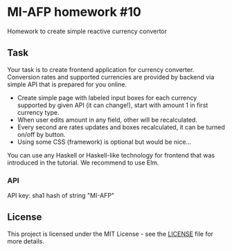 # MI-AFP homework #10

Homework to create simple reactive currency convertor

## Task 

Your task is to create frontend application for currency converter. Conversion rates and supported currencies are provided by backend via simple API that is prepared for you online.

- Create simple page with labeled input boxes for each currency supported by given API (it can change!), start with amount 1 in first currency type.
- When user edits amount in any field, other will be recalculated.
- Every second are rates updates and boxes recalculated, it can be turned on/off by button.
- Using some CSS (framework) is optional but would be nice...

You can use any Haskell or Haskell-like technology for frontend that was introduced in the tutorial. We recommend to use Elm.

### API

API key: sha1 hash of string "MI-AFP"

## License

This project is licensed under the MIT License - see the [LICENSE](LICENSE)
file for more details.

